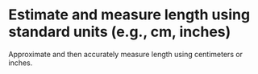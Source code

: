 # Estimate and measure length using standard units (e.g., cm, inches)

Approximate and then accurately measure length using centimeters or inches.

